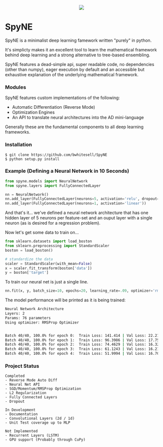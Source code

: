 <div align="center">
    <img src="https://raw.githubusercontent.com/bwhitesell/SpyNE/master/logo.png">
</div>

# SpyNE
SpyNE is a minimalist deep learning famework written 
"purely" in python. 

It's simplicty makes it an excellent tool to learn 
the mathematical framework behind deep learning and a
strong alternative to tree-based ensembling.

SpyNE features a dead-simple api, super readable code,
no dependencies (other than numpy), eager execution by 
default and an accessible but exhaustive explanation of the 
underlying mathematical framework.

### Modules
SpyNE features custom implementations of the following:
- Automatic Differentiation (Reverse Mode)
- Optimization Engines
- An API to translate neural architectures into the AD 
  mini-language
  
Generally these are the fundamental components to all deep
learning frameworks.

### Installation
```
$ git clone https://github.com/bwhitesell/SpyNE
$ python setup.py install
```

### Example (Defining a Neural Network in 10 Seconds)
```python
from spyne.models import NeuralNetwork
from spyne.layers import FullyConnectedLayer

nn = NeuralNetwork()
nn.add_layer(FullyConnectedLayer(neurons=5, activation='relu', dropout=0))
nn.add_layer(FullyConnectedLayer(neurons=1, activation='linear'))
```
And that's it... we've defined a neural network architecture that has one 
hidden layer of 5 neurons per feature-set and an ouput layer with a single 
neuron (as is desired for a regression problem).



Now let's get some data to train on...

```python
from sklearn.datasets import load_boston
from sklearn.preprocessing import StandardScaler
boston = load_boston()

# standardize the data
scaler = StandardScaler(with_mean=False)
x = scaler.fit_transform(boston['data'])
y = boston['target']
```

To train our neural net is just a single line.
```python
nn.fit(x, y, batch_size=10, epochs=20, learning_rate=.09, optimizer='rmsprop', l2=0.0000001)
```
The model performance will be printed as it is being trained:
```bash
Neural Network Architecture
Layers: 2
Params: 76 parameters
Using optimizer: RMSProp Optimizer


Batch 40/40, 100.0% for epoch 0:  Train Loss: 141.414 | Val Loss: 22.2118
Batch 40/40, 100.0% for epoch 1:  Train Loss: 96.3986 | Val Loss: 17.7557
Batch 40/40, 100.0% for epoch 2:  Train Loss: 74.4629 | Val Loss: 16.3234
Batch 40/40, 100.0% for epoch 3:  Train Loss: 61.1243 | Val Loss: 16.2161
Batch 40/40, 100.0% for epoch 4:  Train Loss: 51.9994 | Val Loss: 16.7056

```

### Project Status
```
Completed
- Reverse Mode Auto Diff
- Neural Net API
- SGD/Momentum/RMSProp Optimization
- L2 Regularization
- Fully Connected Layers
- Dropout

In Development
- Documentation
- Convolutional Layers (2d / 1d)
- Unit Test coverage up to MLP
    
Not Implemented
- Recurrent Layers (LSTM)
- GPU support (Probably through CuPy)
```
